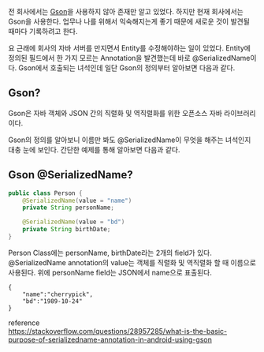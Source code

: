 전 회사에서는 [Gson](https://github.com/google/gson)을 사용하지 않아 존재만 알고 있었다. 하지만 현재 회사에서는 Gson을 사용한다. 업무나 나를 위해서 익숙해지는게 좋기 때문에 새로운 것이 발견될 때마다 기록하려고 한다.

요 근래에 회사의 자바 서버를 만지면서 Entity를 수정해야하는 일이 있었다. Entity에 정의된 필드에서 한 가지 모르는 Annotation을 발견했는데 바로 @SerializedName이다. Gson에서 호출되는 녀석인데 일단 Gson의 정의부터 알아보면 다음과 같다.

## Gson?
Gson은 자바 객체와 JSON 간의 직렬화 및 역직렬화를 위한 오픈소스 자바 라이브러리이다. 

Gson의 정의를 알아보니 이름만 봐도 @SerializedName이 무엇을 해주는 녀석인지 대충 눈에 보인다. 간단한 예제를 통해 알아보면 다음과 같다.

## Gson @SerializedName?

```java
public class Person {
    @SerializedName(value = "name")
    private String personName;

    @SerializedName(value = "bd")
    private String birthDate;
}

```
Person Class에는 personName, birthDate라는 2개의 field가 있다. @SerializedName annotation의 value는 객체를 직렬화 및 역직렬화 할 때 이름으로 사용된다. 위에 personName field는 JSON에서 name으로 표출된다.

```
{
    "name":"cherrypick",
    "bd":"1989-10-24"
}
```



reference<br>
https://stackoverflow.com/questions/28957285/what-is-the-basic-purpose-of-serializedname-annotation-in-android-using-gson